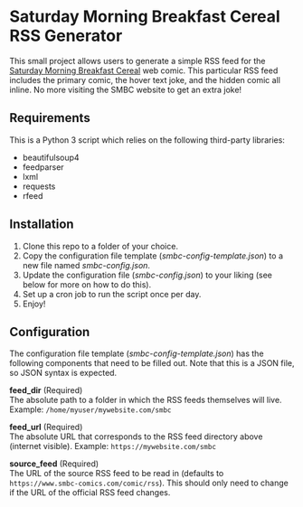 # Saturday Morning Breakfast Cereal RSS Generator

This small project allows users to generate a simple RSS feed for the [Saturday
Morning Breakfast Cereal](https://www.smbc-comics.com/index.php) web comic.
This particular RSS feed includes the primary comic, the hover text joke, and
the hidden comic all inline. No more visiting the SMBC website to get an extra
joke!

## Requirements

This is a Python 3 script which relies on the following third-party libraries:

* beautifulsoup4
* feedparser
* lxml
* requests
* rfeed

## Installation

1. Clone this repo to a folder of your choice.
2. Copy the configuration file template (_smbc-config-template.json_) to a new
file named _smbc-config.json_.
3. Update the configuration file (_smbc-config.json_) to your liking (see below
for more on how to do this).
4. Set up a cron job to run the script once per day.
5. Enjoy!

## Configuration

The configuration file template (_smbc-config-template.json_) has the following
components that need to be filled out. Note that this is a JSON file, so JSON
syntax is expected.

**feed_dir** (Required)  
The absolute path to a folder in which the RSS feeds themselves will live.
Example: `/home/myuser/mywebsite.com/smbc`

**feed_url** (Required)  
The absolute URL that corresponds to the RSS feed directory above (internet
visible). Example: `https://mywebsite.com/smbc`

**source_feed** (Required)  
The URL of the source RSS feed to be read in (defaults to
`https://www.smbc-comics.com/comic/rss`). This should only need to change if the
URL of the official RSS feed changes.

